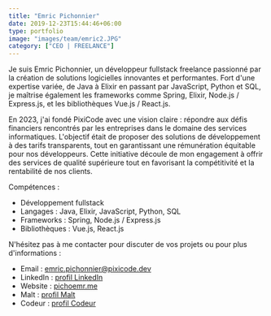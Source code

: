 ```yaml
---
title: "Emric Pichonnier"
date: 2019-12-23T15:44:46+06:00
type: portfolio
image: "images/team/emric2.JPG"
category: ["CEO | FREELANCE"]
---
```


Je suis Emric Pichonnier, un développeur fullstack freelance passionné par la création de solutions logicielles innovantes et performantes. Fort d'une expertise variée, de Java à Elixir en passant par JavaScript, Python et SQL, je maîtrise également les frameworks comme Spring, Elixir, Node.js / Express.js, et les bibliothèques Vue.js / React.js.

En 2023, j'ai fondé PixiCode avec une vision claire : répondre aux défis financiers rencontrés par les entreprises dans le domaine des services informatiques. L'objectif était de proposer des solutions de développement à des tarifs transparents, tout en garantissant une rémunération équitable pour nos développeurs. Cette initiative découle de mon engagement à offrir des services de qualité supérieure tout en favorisant la compétitivité et la rentabilité de nos clients.

Compétences :

- Développement fullstack
- Langages : Java, Elixir, JavaScript, Python, SQL
- Frameworks : Spring, Node.js / Express.js
- Bibliothèques : Vue.js, React.js

N'hésitez pas à me contacter pour discuter de vos projets ou pour plus d'informations :

- Email : emric.pichonnier@pixicode.dev
- LinkedIn : [profil LinkedIn](https://www.linkedin.com/in/emric-pichonnier/)
- Website : [pichoemr.me](https://pichoemr.me)
- Malt : [profil Malt](https://www.malt.fr/profile/emricpichonnier/)
- Codeur : [profil Codeur](https://www.codeur.com/-emricp)